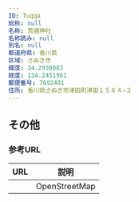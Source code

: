 ```yaml
---
ID: Tuqqa
総称: null
名称: 荒魂神社
名称読み: null
別名: null
都道府県: 香川県
区域: さぬき市
緯度: 34.2938083
経度: 134.2451961
郵便番号: 7692401
住所: 香川県さぬき市津田町津田１５８４−２
---
```


## その他

### 参考URL

| URL | 説明          |
| --- | ------------- |
|     | OpenStreetMap |
